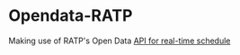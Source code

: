 # Opendata-RATP

Making use of RATP's Open Data [API for real-time schedule](https://data.ratp.fr/explore/dataset/horaires-temps-reel/)

